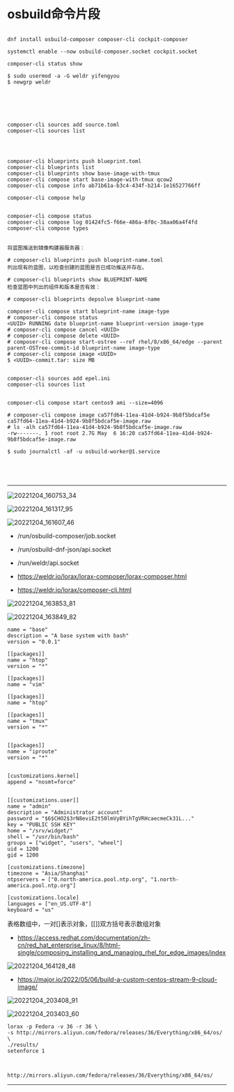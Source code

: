 # osbuild命令片段


```

dnf install osbuild-composer composer-cli cockpit-composer

systemctl enable --now osbuild-composer.socket cockpit.socket

composer-cli status show

$ sudo usermod -a -G weldr yifengyou
$ newgrp weldr






composer-cli sources add source.toml
composer-cli sources list




composer-cli blueprints push blueprint.toml
composer-cli blueprints list
composer-cli blueprints show base-image-with-tmux
composer-cli compose start base-image-with-tmux qcow2
composer-cli compose info ab71b61a-b3c4-434f-b214-1e16527766ff

composer-cli compose help


composer-cli compose status
composer-cli compose log 01424fc5-f66e-486a-8f0c-38aa06a4f4fd
composer-cli compose types


将蓝图推送到镜像构建器服务器：

# composer-cli blueprints push blueprint-name.toml
列出现有的蓝图，以检查创建的蓝图是否已成功推送并存在。

# composer-cli blueprints show BLUEPRINT-NAME
检查蓝图中列出的组件和版本是否有效：

# composer-cli blueprints depsolve blueprint-name

composer-cli compose start blueprint-name image-type
# composer-cli compose status
<UUID> RUNNING date blueprint-name blueprint-version image-type
# composer-cli compose cancel <UUID>
# composer-cli compose delete <UUID>
# composer-cli compose start-ostree --ref rhel/8/x86_64/edge --parent parent-OSTree-commit-id blueprint-name image-type
# composer-cli compose image <UUID>
$ <UUID>-commit.tar: size MB


composer-cli sources add epel.ini
composer-cli sources list


composer-cli compose start centos9 ami --size=4096

# composer-cli compose image ca57fd64-11ea-41d4-b924-9b8f5bdcaf5e
ca57fd64-11ea-41d4-b924-9b8f5bdcaf5e-image.raw
# ls -alh ca57fd64-11ea-41d4-b924-9b8f5bdcaf5e-image.raw
-rw-------. 1 root root 2.7G May  6 16:20 ca57fd64-11ea-41d4-b924-9b8f5bdcaf5e-image.raw

$ sudo journalctl -af -u osbuild-worker@1.service





```


---

![20221204_160753_34](image/20221204_160753_34.png)

![20221204_161317_95](image/20221204_161317_95.png)


![20221204_161607_46](image/20221204_161607_46.png)

* /run/osbuild-composer/job.socket
* /run/osbuild-dnf-json/api.socket
* /run/weldr/api.socket

* <https://weldr.io/lorax/lorax-composer/lorax-composer.html>
* <https://weldr.io/lorax/composer-cli.html>


![20221204_163853_81](image/20221204_163853_81.png)

![20221204_163849_82](image/20221204_163849_82.png)



```
name = "base"
description = "A base system with bash"
version = "0.0.1"

[[packages]]
name = "htop"
version = "*"

[[packages]]
name = "vim"

[[packages]]
name = "htop"

[[packages]]
name = "tmux"
version = "*"


[[packages]]
name = "iproute"
version = "*"


[customizations.kernel]
append = "nosmt=force"


[[customizations.user]]
name = "admin"
description = "Administrator account"
password = "$6$CHO2$3rN8eviE2t50lmVyBYihTgVRHcaecmeCk31L..."
key = "PUBLIC SSH KEY"
home = "/srv/widget/"
shell = "/usr/bin/bash"
groups = ["widget", "users", "wheel"]
uid = 1200
gid = 1200

[customizations.timezone]
timezone = "Asia/Shanghai"
ntpservers = ["0.north-america.pool.ntp.org", "1.north-america.pool.ntp.org"]

[customizations.locale]
languages = ["en_US.UTF-8"]
keyboard = "us"

```

表格数组中，一对[]表示对象，[[]]双方括号表示数组对象




* <https://access.redhat.com/documentation/zh-cn/red_hat_enterprise_linux/8/html-single/composing_installing_and_managing_rhel_for_edge_images/index>

![20221204_164128_48](image/20221204_164128_48.png)





* <https://major.io/2022/05/06/build-a-custom-centos-stream-9-cloud-image/>





![20221204_203408_91](image/20221204_203408_91.png)

![20221204_203403_60](image/20221204_203403_60.png)






```
lorax -p Fedora -v 36 -r 36 \
-s http://mirrors.aliyun.com/fedora/releases/36/Everything/x86_64/os/ \
./results/
setenforce 1



http://mirrors.aliyun.com/fedora/releases/36/Everything/x86_64/os/
```











---
